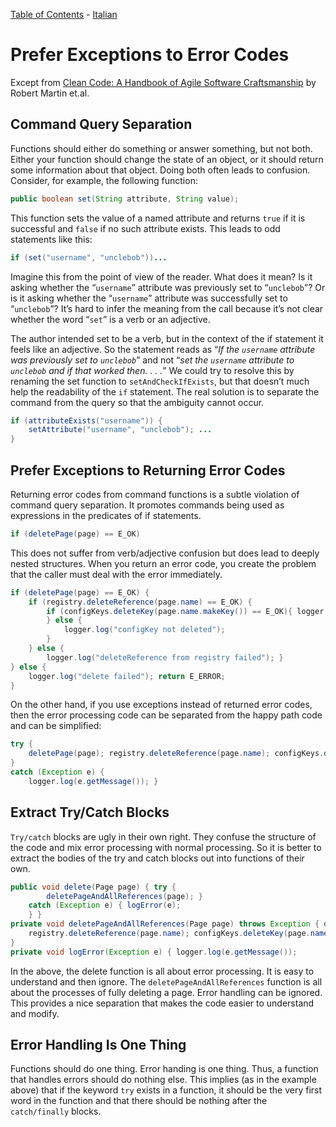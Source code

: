 [Table of Contents](../../README.md) - [Italian](README-italian.md)
# Prefer Exceptions to Error Codes

Except from [Clean Code: A Handbook of Agile Software Craftsmanship](xxxxxxxxxxxxx) by Robert Martin et.al.

## Command Query Separation

Functions should either do something or answer something, but not both. Either your function should change the state of an object, or it should return some information about that object. Doing both often leads to confusion. Consider, for example, the following function:

```java
public boolean set(String attribute, String value);
```

This function sets the value of a named attribute and returns `true` if it is successful and `false` if no such attribute exists. This leads to odd statements like this:

```java
if (set("username", "unclebob"))...
```

Imagine this from the point of view of the reader. What does it mean? Is it asking whether the “`username`” attribute was previously set to “`unclebob`”? Or is it asking whether the “`username`” attribute was successfully set to “`unclebob`”? It’s hard to infer the meaning from the call because it’s not clear whether the word “`set`” is a verb or an adjective.

The author intended set to be a verb, but in the context of the if statement it feels like an adjective. So the statement reads as “*If the `username` attribute was previously set to `unclebob`*” and not “*set the `username` attribute to `unclebob` and if that worked then. . . .*” We could try to resolve this by renaming the set function to `setAndCheckIfExists`, but that doesn’t much help the readability of the `if` statement. The real solution is to separate the command from the query so that the ambiguity cannot occur.

```java
if (attributeExists("username")) {
    setAttribute("username", "unclebob"); ...
}
```

## Prefer Exceptions to Returning Error Codes
Returning error codes from command functions is a subtle violation of command query separation. It promotes commands being used as expressions in the predicates of if statements.

```java
if (deletePage(page) == E_OK)
```

This does not suffer from verb/adjective confusion but does lead to deeply nested structures. When you return an error code, you create the problem that the caller must deal with the error immediately.

```java
if (deletePage(page) == E_OK) {
    if (registry.deleteReference(page.name) == E_OK) {
        if (configKeys.deleteKey(page.name.makeKey()) == E_OK){ logger.log("page deleted");
        } else {
            logger.log("configKey not deleted");
        }
    } else {
        logger.log("deleteReference from registry failed"); }
} else {
    logger.log("delete failed"); return E_ERROR;
}
```

On the other hand, if you use exceptions instead of returned error codes, then the error processing code can be separated from the happy path code and can be simplified:

```java
try {
    deletePage(page); registry.deleteReference(page.name); configKeys.deleteKey(page.name.makeKey());
}
catch (Exception e) {
    logger.log(e.getMessage()); }
```

## Extract Try/Catch Blocks
`Try/catch` blocks are ugly in their own right. They confuse the structure of the code and mix error processing with normal processing. So it is better to extract the bodies of the try and catch blocks out into functions of their own.

```java
public void delete(Page page) { try {
        deletePageAndAllReferences(page); }
    catch (Exception e) { logError(e);
    } }
private void deletePageAndAllReferences(Page page) throws Exception { deletePage(page);
    registry.deleteReference(page.name); configKeys.deleteKey(page.name.makeKey());
}
private void logError(Exception e) { logger.log(e.getMessage());
```

In the above, the delete function is all about error processing. It is easy to understand and then ignore. The `deletePageAndAllReferences` function is all about the processes of fully deleting a page. Error handling can be ignored. This provides a nice separation that makes the code easier to understand and modify.


## Error Handling Is One Thing
Functions should do one thing. Error handing is one thing. Thus, a function that handles errors should do nothing else. This implies (as in the example above) that if the keyword `try` exists in a function, it should be the very first word in the function and that there should be nothing after the `catch/finally` blocks.
